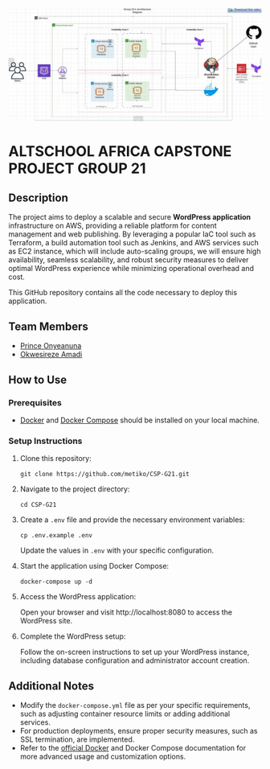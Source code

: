 ![HERO](<Architectural diagram.jpeg>)

# ALTSCHOOL AFRICA CAPSTONE PROJECT GROUP 21

## Description

The project aims to deploy a scalable and secure **WordPress application** infrastructure on AWS, providing a reliable platform for content management and web publishing. By leveraging a popular IaC tool such as Terraform, a build automation tool such as Jenkins, and AWS services such as EC2 instance, which will include auto-scaling groups, we will ensure high availability, seamless scalability, and robust security measures to deliver optimal WordPress experience while minimizing operational overhead and cost.

This GitHub repository contains all the code necessary to deploy this application.

## Team Members

- [Prince Onyeanuna](https://github.com/Aahil13)
- [Okwesireze Amadi](https://github.com/AOKingsax)

## How to Use

### Prerequisites

- [Docker](https://docs.docker.com/desktop/) and [Docker Compose](https://docs.docker.com/compose/install/) should be installed on your local machine.

### Setup Instructions

1. Clone this repository:

    ```shell
    git clone https://github.com/metiko/CSP-G21.git
    ```

2. Navigate to the project directory:

    ```shell
    cd CSP-G21
    ```

3. Create a `.env` file and provide the necessary environment variables:

    ```shell
    cp .env.example .env
    ```

    Update the values in `.env` with your specific configuration.

4. Start the application using Docker Compose:

    ```shell
    docker-compose up -d
    ```

5. Access the WordPress application:

    Open your browser and visit http://localhost:8080 to access the WordPress site.

6. Complete the WordPress setup:

    Follow the on-screen instructions to set up your WordPress instance, including database configuration and administrator account creation.

## Additional Notes

- Modify the `docker-compose.yml` file as per your specific requirements, such as adjusting container resource limits or adding additional services.
- For production deployments, ensure proper security measures, such as SSL termination, are implemented.
- Refer to the [official Docker](https://docs.docker.com/desktop/) and Docker Compose documentation for more advanced usage and customization options.
